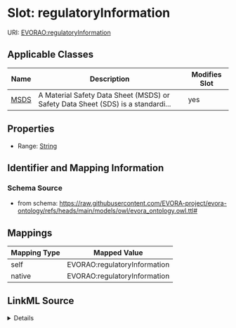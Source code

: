 

# Slot: regulatoryInformation



URI: [EVORAO:regulatoryInformation](https://raw.githubusercontent.com/EVORA-project/evora-ontology/refs/heads/main/models/owl/evora_ontology.owl.ttl#regulatoryInformation)



<!-- no inheritance hierarchy -->





## Applicable Classes

| Name | Description | Modifies Slot |
| --- | --- | --- |
| [MSDS](MSDS.md) | A Material Safety Data Sheet (MSDS) or Safety Data Sheet (SDS) is a standardi... |  yes  |







## Properties

* Range: [String](String.md)





## Identifier and Mapping Information







### Schema Source


* from schema: https://raw.githubusercontent.com/EVORA-project/evora-ontology/refs/heads/main/models/owl/evora_ontology.owl.ttl#




## Mappings

| Mapping Type | Mapped Value |
| ---  | ---  |
| self | EVORAO:regulatoryInformation |
| native | EVORAO:regulatoryInformation |




## LinkML Source

<details>
```yaml
name: regulatoryInformation
from_schema: https://raw.githubusercontent.com/EVORA-project/evora-ontology/refs/heads/main/models/owl/evora_ontology.owl.ttl#
rank: 1000
alias: regulatoryInformation
domain_of:
- MSDS
range: string

```
</details>